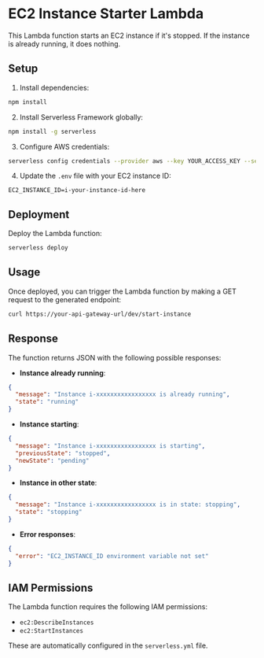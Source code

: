 # EC2 Instance Starter Lambda

This Lambda function starts an EC2 instance if it's stopped. If the instance is already running, it does nothing.

## Setup

1. Install dependencies:
```bash
npm install
```

2. Install Serverless Framework globally:
```bash
npm install -g serverless
```

3. Configure AWS credentials:
```bash
serverless config credentials --provider aws --key YOUR_ACCESS_KEY --secret YOUR_SECRET_KEY
```

4. Update the `.env` file with your EC2 instance ID:
```
EC2_INSTANCE_ID=i-your-instance-id-here
```

## Deployment

Deploy the Lambda function:
```bash
serverless deploy
```

## Usage

Once deployed, you can trigger the Lambda function by making a GET request to the generated endpoint:

```bash
curl https://your-api-gateway-url/dev/start-instance
```

## Response

The function returns JSON with the following possible responses:

- **Instance already running**:
```json
{
  "message": "Instance i-xxxxxxxxxxxxxxxxx is already running",
  "state": "running"
}
```

- **Instance starting**:
```json
{
  "message": "Instance i-xxxxxxxxxxxxxxxxx is starting",
  "previousState": "stopped",
  "newState": "pending"
}
```

- **Instance in other state**:
```json
{
  "message": "Instance i-xxxxxxxxxxxxxxxxx is in state: stopping",
  "state": "stopping"
}
```

- **Error responses**:
```json
{
  "error": "EC2_INSTANCE_ID environment variable not set"
}
```

## IAM Permissions

The Lambda function requires the following IAM permissions:
- `ec2:DescribeInstances`
- `ec2:StartInstances`

These are automatically configured in the `serverless.yml` file.